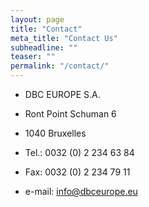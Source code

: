```yaml
---
layout: page
title: "Contact"
meta_title: "Contact Us"
subheadline: ""
teaser: ""
permalink: "/contact/"
---
```


- DBC EUROPE S.A.
- Ront Point Schuman 6
- 1040 Bruxelles
- Tel.: 0032 (0) 2 234 63 84
- Fax: 0032 (0) 2 234 79 11
- e-mail: [info@dbceurope.eu][1]

  [1]: mailto:info@dbceurope.eu
